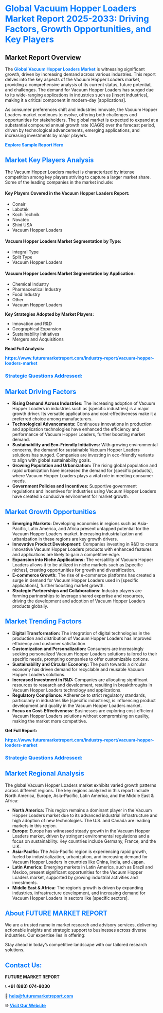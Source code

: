 <h1 style="color: #007BFF;">Global Vacuum Hopper Loaders Market Report 2025-2033: Driving Factors, Growth Opportunities, and Key Players</h1>

<section id="overview">
<h2>Market Report Overview</h2>
<p>The <a href="https://www.futuremarketreport.com/industry-report/vacuum-hopper-loaders-market" style="color: #007BFF; text-decoration: none;"><strong>Global Vacuum Hopper Loaders Market</strong></a> is witnessing significant growth, driven by increasing demand across various industries. This report delves into the key aspects of the Vacuum Hopper Loaders market, providing a comprehensive analysis of its current status, future potential, and challenges. The demand for Vacuum Hopper Loaders has surged due to its wide-ranging applications in industries such as [insert industries], making it a critical component in modern-day [applications].</p>
<p>As consumer preferences shift and industries innovate, the Vacuum Hopper Loaders market continues to evolve, offering both challenges and opportunities for stakeholders. The global market is expected to expand at a substantial compound annual growth rate (CAGR) over the forecast period, driven by technological advancements, emerging applications, and increasing investments by major players.</p>
</section>

<section id="overview">
<p><a href="https://www.futuremarketreport.com/request-sample/reportId=110513" style="color: #007BFF; text-decoration: none;"><strong>Explore Sample Report Here</strong></a></p>
</section>

<section id="key-players">
<h2 style="color: #007BFF;">Market Key Players Analysis</h2>
<p>The Vacuum Hopper Loaders market is characterized by intense competition among key players striving to capture a larger market share. Some of the leading companies in the market include:</p>
<h4>Key Players Covered in the Vacuum Hopper Loaders Report:</h4>
<ul><li>Conair</li><li>Labotek</li><li>Koch Technik</li><li>Novatec</li><li>Shini USA</li><li>Vacuum Hopper Loaders</li></ul>
<h4>Vacuum Hopper Loaders Market Segmentation by Type:</h4>
<ul><li>Integral Type</li><li>Split Type</li><li>Vacuum Hopper Loaders</li></ul>

<h4>Vacuum Hopper Loaders Market Segmentation by Application:</h4>
<ul><li>Chemical Industry</li><li>Pharmaceutical Industry</li><li>Food Industry</li><li>Other</li><li>Vacuum Hopper Loaders</li></ul>
<p><strong>Key Strategies Adopted by Market Players:</strong></p>
<ul>
<li>Innovation and R&D</li>
<li>Geographical Expansion</li>
<li>Sustainability Initiatives</li>
<li>Mergers and Acquisitions</li>
</ul>
</section>

<section>
<p><strong>Read Full Analysis: </strong></p><a href="https://www.futuremarketreport.com/industry-report/vacuum-hopper-loaders-market" style="color: #007BFF; text-decoration: none;"><strong>https://www.futuremarketreport.com/industry-report/vacuum-hopper-loaders-market</strong></a>
<h3 style="color: #007BFF;">Strategic Questions Addressed:</h3>
</section>

<section id="driving-factors">
<h2 style="color: #007BFF;">Market Driving Factors</h2>
<ul>
<li><strong>Rising Demand Across Industries:</strong> The increasing adoption of Vacuum Hopper Loaders in industries such as [specific industries] is a major growth driver. Its versatile applications and cost-effectiveness make it a preferred choice among manufacturers.</li>
<li><strong>Technological Advancements:</strong> Continuous innovations in production and application technologies have enhanced the efficiency and performance of Vacuum Hopper Loaders, further boosting market demand.</li>
<li><strong>Sustainability and Eco-Friendly Initiatives:</strong> With growing environmental concerns, the demand for sustainable Vacuum Hopper Loaders solutions has surged. Companies are investing in eco-friendly variants to align with global sustainability goals.</li>
<li><strong>Growing Population and Urbanization:</strong> The rising global population and rapid urbanization have increased the demand for [specific products], where Vacuum Hopper Loaders plays a vital role in meeting consumer needs.</li>
<li><strong>Government Policies and Incentives:</strong> Supportive government regulations and incentives for industries using Vacuum Hopper Loaders have created a conducive environment for market growth.</li>
</ul>
</section>

<section id="growth-opportunities">
<h2 style="color: #007BFF;">Market Growth Opportunities</h2>
<ul>
<li><strong>Emerging Markets:</strong> Developing economies in regions such as Asia-Pacific, Latin America, and Africa present untapped potential for the Vacuum Hopper Loaders market. Increasing industrialization and urbanization in these regions are key growth drivers.</li>
<li><strong>Innovative Product Development:</strong> Companies investing in R&D to create innovative Vacuum Hopper Loaders products with enhanced features and applications are likely to gain a competitive edge.</li>
<li><strong>Expansion into Niche Applications:</strong> The versatility of Vacuum Hopper Loaders allows it to be utilized in niche markets such as [specific niches], creating opportunities for growth and diversification.</li>
<li><strong>E-commerce Growth:</strong> The rise of e-commerce platforms has created a surge in demand for Vacuum Hopper Loaders used in [specific applications], further boosting market growth.</li>
<li><strong>Strategic Partnerships and Collaborations:</strong> Industry players are forming partnerships to leverage shared expertise and resources, driving the development and adoption of Vacuum Hopper Loaders products globally.</li>
</ul>
</section>

<section id="trending-factors">
<h2 style="color: #007BFF;">Market Trending Factors</h2>
<ul>
<li><strong>Digital Transformation:</strong> The integration of digital technologies in the production and distribution of Vacuum Hopper Loaders has improved efficiency and customer satisfaction.</li>
<li><strong>Customization and Personalization:</strong> Consumers are increasingly seeking personalized Vacuum Hopper Loaders solutions tailored to their specific needs, prompting companies to offer customizable options.</li>
<li><strong>Sustainability and Circular Economy:</strong> The push towards a circular economy has driven demand for recyclable and reusable Vacuum Hopper Loaders solutions.</li>
<li><strong>Increased Investment in R&D:</strong> Companies are allocating significant resources to research and development, resulting in breakthroughs in Vacuum Hopper Loaders technology and applications.</li>
<li><strong>Regulatory Compliance:</strong> Adherence to strict regulatory standards, particularly in industries like [specific industries], is influencing product development and quality in the Vacuum Hopper Loaders market.</li>
<li><strong>Focus on Cost-Effectiveness:</strong> Businesses are exploring cost-efficient Vacuum Hopper Loaders solutions without compromising on quality, making the market more competitive.</li>
</ul>
</section>

<section>
<p><strong>Get Full Report: </strong></p><a href="https://www.futuremarketreport.com/industry-report/vacuum-hopper-loaders-market" style="color: #007BFF; text-decoration: none;"><strong>https://www.futuremarketreport.com/industry-report/vacuum-hopper-loaders-market</strong></a>
<h3 style="color: #007BFF;">Strategic Questions Addressed:</h3>
</section>


<section id="regional-analysis">
<h2 style="color: #007BFF;">Market Regional Analysis</h2>
<p>The global Vacuum Hopper Loaders market exhibits varied growth patterns across different regions. The key regions analyzed in this report include North America, Europe, Asia-Pacific, Latin America, and the Middle East & Africa:</p>
<ul>
<li><strong>North America:</strong> This region remains a dominant player in the Vacuum Hopper Loaders market due to its advanced industrial infrastructure and high adoption of new technologies. The U.S. and Canada are leading markets in this region.</li>
<li><strong>Europe:</strong> Europe has witnessed steady growth in the Vacuum Hopper Loaders market, driven by stringent environmental regulations and a focus on sustainability. Key countries include Germany, France, and the U.K.</li>
<li><strong>Asia-Pacific:</strong> The Asia-Pacific region is experiencing rapid growth, fueled by industrialization, urbanization, and increasing demand for Vacuum Hopper Loaders in countries like China, India, and Japan.</li>
<li><strong>Latin America:</strong> Emerging markets in Latin America, such as Brazil and Mexico, present significant opportunities for the Vacuum Hopper Loaders market, supported by growing industrial activities and investments.</li>
<li><strong>Middle East & Africa:</strong> The region’s growth is driven by expanding industries, infrastructure development, and increasing demand for Vacuum Hopper Loaders in sectors like [specific sectors].</li>
</ul>
</section>

<footer>
<h2 style="color: #007BFF;">About FUTURE MARKET REPORT</h2>
<p>We are a trusted name in market research and advisory services, delivering actionable insights and strategic support to businesses across diverse industries. Our expertise lies in offering:</p>

<p>Stay ahead in today’s competitive landscape with our tailored research solutions.</p>

<h2 style="color: #007BFF;">Contact Us:</h2>
<p><strong>FUTURE MARKET REPORT</strong></p>
<p>📞 <strong>+91 (883) 074-8030</strong></p>
<p>📧 <strong><a href="mailto:help@futuremarketreport.com" style="color: #007BFF;">help@futuremarketreport.com</a></strong></p>
<p>🌐 <strong><a href="https://www.futuremarketreport.com/" style="color: #007BFF;">Visit Our Website</a></strong></p>
</footer>